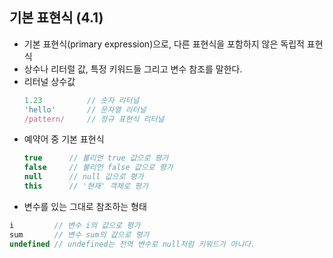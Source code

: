 ## 기본 표현식 (4.1)
- 기본 표현식(primary expression)으로, 다른 표현식을 포함하지 않은 독립적 표현식
- 상수나 리터럴 값, 특정 키워드들 그리고 변수 참조를 말한다.
- 리터널 상수값
  ```javascript
  1.23          // 숫자 리터널
  'hello'       // 문자열 리터널
  /pattern/     // 정규 표현식 리터널
  ```
- 예약어 중 기본 표현식
  ```javascript
  true      // 불리언 true 값으로 평가
  false     // 불리언 false 값으로 평가
  null      // null 값으로 평가
  this      // '현재' 객체로 평가
  ```
- 변수를 있는 그대로 참조하는 형태
```javascript
i         // 변수 i의 값으로 평가
sum       // 변수 sum의 값으로 평가
undefined // undefined는 전역 변수로 null처럼 키워드가 아니다.
```
